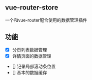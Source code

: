 ## vue-router-store
一个和vue-router配合使用的数据管理插件

## 功能
- [x] 分页列表数据管理
- [x] 详情页面的数据管理
- []  记录局部滚动条位置
- []  基本的数据缓存
